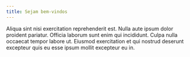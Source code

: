 ```yaml
---
title: Sejam bem-vindos
---
```


Aliqua sint nisi exercitation reprehenderit est. Nulla aute ipsum dolor proident pariatur. Officia laborum sunt enim qui incididunt. Culpa nulla occaecat tempor labore ut. Eiusmod exercitation et qui nostrud deserunt excepteur quis eu esse ipsum mollit excepteur eu in.
